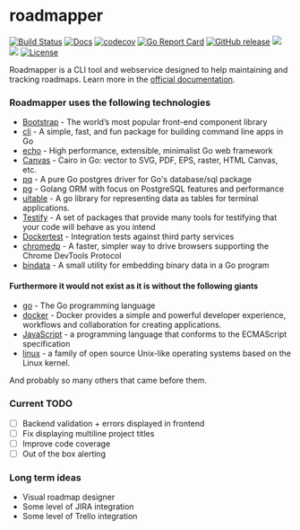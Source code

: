 # roadmapper

[![Build Status](https://travis-ci.com/peteraba/roadmapper.svg?branch=master)](https://travis-ci.com/peteraba/roadmapper)
[![Docs](https://img.shields.io/badge/docs-current-brightgreen.svg)](https://docs.rdmp.app)
[![codecov](https://codecov.io/gh/peteraba/roadmapper/branch/master/graph/badge.svg)](https://codecov.io/gh/peteraba/roadmapper)
[![Go Report Card](https://goreportcard.com/badge/github.com/peteraba/roadmapper)](https://goreportcard.com/report/github.com/peteraba/roadmapper)
[![GitHub release](https://img.shields.io/github/tag/peteraba/roadmapper.svg?label=release)](https://github.com/peteraba/roadmapper/releases)
[![](https://images.microbadger.com/badges/version/peteraba/roadmapper.svg)](https://microbadger.com/images/peteraba/roadmapper)
[![](https://images.microbadger.com/badges/image/peteraba/roadmapper.svg)](https://microbadger.com/images/peteraba/roadmapper)
[![License](https://img.shields.io/badge/license-ISC-blue.svg)](https://github.com/peteraba/roadmapper/blob/master/LICENSE)

Roadmapper is a CLI tool and webservice designed to help maintaining and tracking roadmaps. Learn more in the [official documentation](https://docs.rdmp.app/).

### Roadmapper uses the following technologies

- [Bootstrap](https://getbootstrap.com/) - The world’s most popular front-end component library
- [cli](https://github.com/urfave/cli) - A simple, fast, and fun package for building command line apps in Go
- [echo](https://echo.labstack.com/) - High performance, extensible, minimalist Go web framework
- [Canvas](https://github.com/tdewolff/canvas) - Cairo in Go: vector to SVG, PDF, EPS, raster, HTML Canvas, etc.
- [pq](https://github.com/lib/pq) - A pure Go postgres driver for Go's database/sql package
- [pg](https://github.com/go-pg/pg) - Golang ORM with focus on PostgreSQL features and performance
- [uitable](https://github.com/gosuri/uitable) - A go library for representing data as tables for terminal applications.
- [Testify](https://github.com/stretchr/testify) - A set of packages that provide many tools for testifying that your code will behave as you intend
- [Dockertest](https://github.com/ory/dockertest) - Integration tests against third party services
- [chromedp](https://github.com/chromedp/chromedp) - A faster, simpler way to drive browsers supporting the Chrome DevTools Protocol
- [bindata](https://github.com/kevinburke/go-bindata) - A small utility for embedding binary data in a Go program

#### Furthermore it would not exist as it is without the following giants

- [go](https://github.com/golang/go) - The Go programming language
- [docker](https://www.docker.com/) - Docker provides a simple and powerful developer experience, workflows and collaboration for creating applications.
- [JavaScript](https://en.wikipedia.org/wiki/JavaScript) - a programming language that conforms to the ECMAScript specification
- [linux](https://en.wikipedia.org/wiki/Linux) - a family of open source Unix-like operating systems based on the Linux kernel.

And probably so many others that came before them.

### Current TODO

- [ ] Backend validation + errors displayed in frontend
- [ ] Fix displaying multiline project titles
- [ ] Improve code coverage
- [ ] Out of the box alerting

### Long term ideas

- Visual roadmap designer
- Some level of JIRA integration
- Some level of Trello integration
